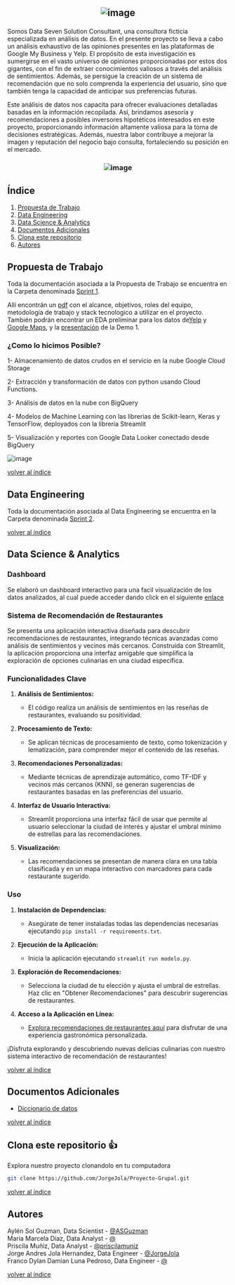 <h2 align = center > 

![image](https://github.com/JorgeJola/Proyecto-Grupal/assets/113150003/b81e527a-c73c-4e82-aa8c-54688d9e7684)
 </h2>


Somos Data Seven Solution Consultant, una consultora ficticia especializada en análisis de datos. En el presente proyecto se lleva a cabo un análisis exhaustivo de las opiniones presentes en las plataformas de Google My Business y Yelp. El propósito de esta investigación es sumergirse en el vasto universo de opiniones proporcionadas por estos dos gigantes, con el fin de extraer conocimientos valiosos a través del análisis de sentimientos. Además, se persigue la creación de un sistema de recomendación que no solo comprenda la experiencia del usuario, sino que también tenga la capacidad de anticipar sus preferencias futuras.

Este análisis de datos nos capacita para ofrecer evaluaciones detalladas basadas en la información recopilada. Así, brindamos asesoría y recomendaciones a posibles inversores hipotéticos interesados en este proyecto, proporcionando información altamente valiosa para la toma de decisiones estratégicas. Además, nuestra labor contribuye a mejorar la imagen y reputación del negocio bajo consulta, fortaleciendo su posición en el mercado.

<h3 align = center> 

![image](https://github.com/JorgeJola/Proyecto-Grupal/assets/113150003/c5f48ee9-9c1d-4a82-8b85-79415c09b0d9) </h3>

<div id='id0' />

## Índice
1. [Propuesta de Trabajo](#id1)
2. [Data Engineering](#id2)
3. [Data Science & Analytics](#id3)
4. [Documentos Adicionales](#id4)
5. [Clona este repositorio](#id5)
6. [Autores](#id6)


<div id='id1' />

## Propuesta de Trabajo


Toda la documentación asociada a la Propuesta de Trabajo se encuentra en la Carpeta denominada [Sprint 1](Sprint1).

Allí encontrán un [pdf](https://github.com/ASGuzman/Proyecto-Grupal/blob/main/Sprint1/Sprint%201.pdf) con  el alcance, objetivos, roles del equipo, metodología de trabajo y stack tecnologico a utilizar en el proyecto. También podrán encontrar un EDA preliminar para los datos de[Yelp](Sprint1/EDA_Yelp.ipynb) y [Google Maps](Sprint1/EDa_GoogleMaps.ipynb), y la [presentación](Sprint1/Presentacion_spring1.pdf) de la Demo 1.

   
### ¿Como lo hicimos Posible? 
  
1- Almacenamiento de datos crudos en el servicio en la nube Google Cloud Storage

2- Extracción y transformación de datos con python usando Cloud Functions.

3- Análisis de datos en la nube con BigQuery

4- Modelos de Machine Learning con las librerias de Scikit-learn, Keras y TensorFlow, deployados con la libreria Streamlit

5- Visualización y reportes con Google Data Looker conectado desde BigQuery



![image](https://github.com/JorgeJola/Proyecto-Grupal/assets/113150003/f2c76ade-e9e2-4cc6-ae85-b58158e49750)

  
[volver al índice](#id0)


  
<div id='id2' />  

 
## Data Engineering   
Toda la documentación asociada al Data Engineering se encuentra en la Carpeta denominada [Sprint 2](Sprint2).
  

[volver al índice](#id0)
   
<div id='id3' />  

 
## Data Science & Analytics

  ### Dashboard
Se elaboró un dashboard interactivo para una facil visualización de los datos analizados, al cual puede acceder dando click en el siguiente [enlace](https://lookerstudio.google.com/reporting/768d3268-3d06-4143-a48e-97ecd05e6cce)
  
  ### Sistema de Recomendación de Restaurantes 

Se presenta una aplicación interactiva diseñada para descubrir recomendaciones de restaurantes, integrando técnicas avanzadas como análisis de sentimientos y vecinos más cercanos. Construida con Streamlit, la aplicación proporciona una interfaz amigable que simplifica la exploración de opciones culinarias en una ciudad específica.

### Funcionalidades Clave

1. **Análisis de Sentimientos:**
   - El código realiza un análisis de sentimientos en las reseñas de restaurantes, evaluando su positividad.

2. **Procesamiento de Texto:**
   - Se aplican técnicas de procesamiento de texto, como tokenización y lematización, para comprender mejor el contenido de las reseñas.

3. **Recomendaciones Personalizadas:**
   - Mediante técnicas de aprendizaje automático, como TF-IDF y vecinos más cercanos (KNN), se generan sugerencias de restaurantes basadas en las preferencias del usuario.

4. **Interfaz de Usuario Interactiva:**
   - Streamlit proporciona una interfaz fácil de usar que permite al usuario seleccionar la ciudad de interés y ajustar el umbral mínimo de estrellas para las recomendaciones.

5. **Visualización:**
   - Las recomendaciones se presentan de manera clara en una tabla clasificada y en un mapa interactivo con marcadores para cada restaurante sugerido.

### Uso

1. **Instalación de Dependencias:**
   - Asegúrate de tener instaladas todas las dependencias necesarias ejecutando `pip install -r requirements.txt`.

2. **Ejecución de la Aplicación:**
   - Inicia la aplicación ejecutando `streamlit run modelo.py`.

3. **Exploración de Recomendaciones:**
   - Selecciona la ciudad de tu elección y ajusta el umbral de estrellas. Haz clic en "Obtener Recomendaciones" para descubrir sugerencias de restaurantes.

4. **Acceso a la Aplicación en Línea:**
   - [Explora recomendaciones de restaurantes aquí](https://modelo-restaurantes.onrender.com) para disfrutar de una experiencia gastronómica personalizada.

¡Disfruta explorando y descubriendo nuevas delicias culinarias con nuestro sistema interactivo de recomendación de restaurantes!

[volver al índice](#id0)

    
<div id='id4' />

 
## Documentos Adicionales
* [Diccionario de datos]()
  
[volver al índice](#id0)
  

<div id='id5' />    

 
## Clona este repositorio 👍
Explora nuestro proyecto clonandolo en tu computadora 

```bash
git clone https://github.com/JorgeJola/Proyecto-Grupal.git
```
  
[volver al índice](#id0)  
    

  
<div id='id6' />  
 
## Autores   
Aylén Sol Guzman, Data Scientist - [@ASGuzman](https://github.com/ASGuzman)  
Maria Marcela Diaz, Data Analyst - [@](https://github.com/Emein)  
Priscila Muñiz, Data Analyst - [@priscilamuniz](https://github.com/priscilamuniz)   
Jorge Andres Jola Hernandez, Data Engineer  - [@JorgeJola](https://github.com/JorgeJola)  
Franco Dylan Damian Luna Pedroso, Data Engineer - [@]() 

[volver al índice](#id0)
